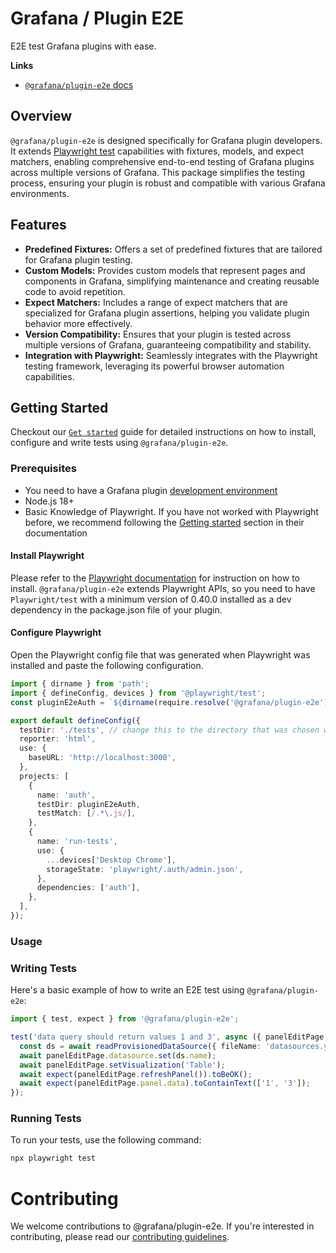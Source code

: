 # Grafana / Plugin E2E

E2E test Grafana plugins with ease.

**Links**

- [`@grafana/plugin-e2e` docs](https://grafana.com/developers/plugin-tools/e2e-test-a-plugin/introduction)

## Overview

`@grafana/plugin-e2e` is designed specifically for Grafana plugin developers. It extends [Playwright test](https://github.com/microsoft/playwright/) capabilities with fixtures, models, and expect matchers, enabling comprehensive end-to-end testing of Grafana plugins across multiple versions of Grafana. This package simplifies the testing process, ensuring your plugin is robust and compatible with various Grafana environments.

## Features

- **Predefined Fixtures:** Offers a set of predefined fixtures that are tailored for Grafana plugin testing.
- **Custom Models:** Provides custom models that represent pages and components in Grafana, simplifying maintenance and creating reusable code to avoid repetition.
- **Expect Matchers:** Includes a range of expect matchers that are specialized for Grafana plugin assertions, helping you validate plugin behavior more effectively.
- **Version Compatibility:** Ensures that your plugin is tested across multiple versions of Grafana, guaranteeing compatibility and stability.
- **Integration with Playwright:** Seamlessly integrates with the Playwright testing framework, leveraging its powerful browser automation capabilities.

## Getting Started

Checkout our [`Get started`](https://grafana.com/developers/plugin-tools/e2e-test-a-plugin/get-started) guide for detailed instructions on how to install, configure and write tests using `@grafana/plugin-e2e`.

### Prerequisites

- You need to have a Grafana plugin [development environment](https://grafana.com/developers/plugin-tools/get-started/set-up-development-environment)
- Node.js 18+
- Basic Knowledge of Playwright. If you have not worked with Playwright before, we recommend following the [Getting started](https://playwright.dev/docs/intro) section in their documentation

#### Install Playwright

Please refer to the [Playwright documentation](https://playwright.dev/docs/intro#installing-playwright) for instruction on how to install. `@grafana/plugin-e2e` extends Playwright APIs, so you need to have `Playwright/test` with a minimum version of 0.40.0 installed as a dev dependency in the package.json file of your plugin.

#### Configure Playwright

Open the Playwright config file that was generated when Playwright was installed and paste the following configuration.

```ts title="playwright.config.ts"
import { dirname } from 'path';
import { defineConfig, devices } from '@playwright/test';
const pluginE2eAuth = `${dirname(require.resolve('@grafana/plugin-e2e'))}/auth`;

export default defineConfig({
  testDir: './tests', // change this to the directory that was chosen when installing Playwright
  reporter: 'html',
  use: {
    baseURL: 'http://localhost:3000',
  },
  projects: [
    {
      name: 'auth',
      testDir: pluginE2eAuth,
      testMatch: [/.*\.js/],
    },
    {
      name: 'run-tests',
      use: {
        ...devices['Desktop Chrome'],
        storageState: 'playwright/.auth/admin.json',
      },
      dependencies: ['auth'],
    },
  ],
});
```

### Usage

### Writing Tests

Here's a basic example of how to write an E2E test using `@grafana/plugin-e2e`:

```ts title="queryEditor.spec.ts"
import { test, expect } from '@grafana/plugin-e2e';

test('data query should return values 1 and 3', async ({ panelEditPage, readProvisionedDataSource }) => {
  const ds = await readProvisionedDataSource({ fileName: 'datasources.yml' });
  await panelEditPage.datasource.set(ds.name);
  await panelEditPage.setVisualization('Table');
  await expect(panelEditPage.refreshPanel()).toBeOK();
  await expect(panelEditPage.panel.data).toContainText(['1', '3']);
});
```

### Running Tests

To run your tests, use the following command:

```bash
npx playwright test
```

# Contributing

We welcome contributions to @grafana/plugin-e2e. If you're interested in contributing, please read our [contributing guidelines](./CONTRIBUTING.md).
